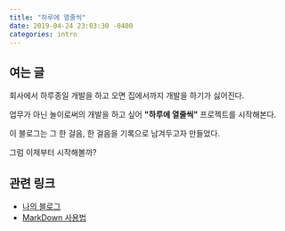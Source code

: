 ```yaml
---
title: "하루에 열줄씩"
date: 2019-04-24 23:03:30 -0400
categories: intro
---
```

여는 글
-------
회사에서 하루종일 개발을 하고 오면 집에서까지 개발을 하기가 싫어진다.

업무가 아닌 놀이로써의 개발을 하고 싶어 **"하루에 열줄씩"** 프로젝트를 시작해본다.

이 블로그는 그 한 걸음, 한 걸음을 기록으로 남겨두고자 만들었다.  

그럼 이제부터 시작해볼까?


관련 링크
---------
* [나의 블로그][link-example]
* [MarkDown 사용법][link-markdownmanual]


[link-example]: https://hounga13.github.io
[link-markdownmanual]: https://heropy.blog/2017/09/30/markdown/